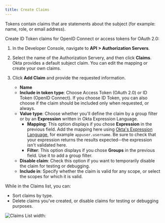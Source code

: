```yaml
---
title: Create Claims
---
```


Tokens contain claims that are statements about the subject (for example: name, role, or email address).

Create ID Token claims for OpenID Connect or access tokens for OAuth 2.0:

1. In the Developer Console, navigate to **API > Authorization Servers**.
2. Select the name of the Authorization Servery, and then click **Claims**. Okta provides a default subject claim. You can edit the mapping or create your own claims.
3. Click **Add Claim** and provide the requested information.

    * **Name**
    * **Include in token type**: Choose Access Token (OAuth 2.0) or ID Token (OpenID Connect). If you choose ID Token, you can also choose if the claim should be included only when requested, or always.
    * **Value type**: Choose whether you'll define the claim by a group filter or by an **Expression** written in Okta Expression Language.
        * **Mapping**: This option displays if you chose **Expression** in the previous field. Add the mapping here using [Okta's Expression Language](/docs/reference/okta-expression-language/), for example `appuser.username`.
          Be sure to check that your expression returns the results expected--the expression isn't validated here.
        * **Filter**: This option displays if you chose **Groups** in the previous field. Use it to add a group filter.
    * **Disable claim**: Check this option if you want to temporarily disable the claim for testing or debugging.
    * **Include in**: Specify whether the claim is valid for any scope, or select the scopes for which it is valid.

While in the Claims list, you can:

* Sort claims by type.
* Delete claims you've created, or disable claims for testing or debugging purposes.

![Claims List width:](/img/claims2.png "Claims List width:")

<NextSectionLink/>
